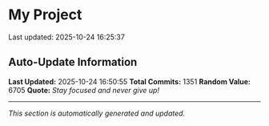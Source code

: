 # My Project


Last updated: 2025-10-24 16:25:37














































































































































































































































































































































































































































































































































































































































































































































































































































































































































































































































































































































































































































































































































































































































































































































































































































































































































































































## Auto-Update Information

**Last Updated:** 2025-10-24 16:50:55
**Total Commits:** 1351
**Random Value:** 6705
**Quote:** _Stay focused and never give up!_

---
_This section is automatically generated and updated._